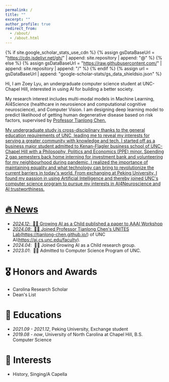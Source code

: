 ```yaml
---
permalink: /
title: ""
excerpt: ""
author_profile: true
redirect_from: 
  - /about/
  - /about.html
---
```


{% if site.google_scholar_stats_use_cdn %}
{% assign gsDataBaseUrl = "https://cdn.jsdelivr.net/gh/" | append: site.repository | append: "@" %}
{% else %}
{% assign gsDataBaseUrl = "https://raw.githubusercontent.com/" | append: site.repository | append: "/" %}
{% endif %}
{% assign url = gsDataBaseUrl | append: "google-scholar-stats/gs_data_shieldsio.json" %}

<span class='anchor' id='about-me'></span>

Hi, I am Zoey Lyu, an undergraduate computer science student at UNC-Chapel Hill, interested in using AI for building a better society. 

My research interest includes multi-modal models in Machine Learning, AI4Science (healthcare in neurosience and computational cognitive neuroscience), and Computer Vision. I am designing deep learning model to predict likelihood of getting human degenerative disease based on risk factors, supervised by  <a href='https://tianlong-chen.github.io/'>Professor Tianlong Chen. 

My undergraduate study is cross-disciplinary thanks to the general education requirements of UNC, leading me to reveal my interests for serving a greater community with knowledge and tech. I started off as a business major student admitted to Kenan-Flagler business school of UNC-Chapel Hill with a Philosophy, Politics and Economics (PPE) minor. Spending 2 gap semesters back home interning for investment bank and volunteering for my neighbourhood during pandemic, I realized the importance of maintaining equality and what technology can bring to revolutionize the current barriers in today's world. From exchanging at Peking University, I found my passion in using Artificial Intelligence and thereby joined UNC's computer science program to pursue my interests in AI4Neuroscience and AI trustworthiness. 

# 🔥 News
- *2024.12*: &nbsp;🎉🎉 Growing AI as a Child published a paper to AAAI Workshop
- *2024.08*: &nbsp;🎉🎉 Joined Professor Tianlong Chen's UNITES Lab(https://tianlong-chen.github.io/) of UNC AI(https://ai.cs.unc.edu/faculty).
- *2024.04*: &nbsp;🎉🎉 Joined Growing AI as a Child research group. 
- *2023.01*: &nbsp;🎉🎉 Admitted to Computer Science Program of UNC.

# 🎖 Honors and Awards
- Carolina Research Scholar
- Dean's List
  
# 📖 Educations
- *2021.09 - 2021.12*, Peking University, Exchange student
- *2019.08 - now*, University of North Carolina at Chapel Hill, B.S. Computer Science

# 🙌 Interests
- History, Singing/A Capella


